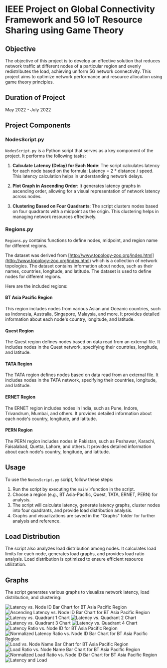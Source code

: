# IEEE Project on Global Connectivity Framework and 5G IoT Resource Sharing using Game Theory

## Objective

The objective of this project is to develop an effective solution that reduces network traffic at different nodes of a particular region and evenly redistributes the load, achieving uniform 5G network connectivity. This project aims to optimize network performance and resource allocation using game theory principles.

## Duration of Project

May 2022 - July 2022

## Project Components

### NodesScript.py

`NodesScript.py` is a Python script that serves as a key component of the project. It performs the following tasks:

1. **Calculate Latency (Delay) for Each Node**: The script calculates latency for each node based on the formula: Latency = 2 \* distance / speed. This latency calculation helps in understanding network delays.

2. **Plot Graph in Ascending Order**: It generates latency graphs in ascending order, allowing for a visual representation of network latency across nodes.

3. **Clustering Based on Four Quadrants**: The script clusters nodes based on four quadrants with a midpoint as the origin. This clustering helps in managing network resources effectively.

### Regions.py

`Regions.py` contains functions to define nodes, midpoint, and region name for different regions.

The dataset was derived from [http://www.topology-zoo.org/index.html](http://www.topology-zoo.org/index.html) which is a collection of network topologies. The dataset contains information about nodes, such as their names, countries, longitude, and latitude. The dataset is used to define nodes for different regions.

Here are the included regions:

#### BT Asia Pacific Region

This region includes nodes from various Asian and Oceanic countries, such as Indonesia, Australia, Singapore, Malaysia, and more. It provides detailed information about each node's country, longitude, and latitude.

#### Quest Region

The Quest region defines nodes based on data read from an external file. It includes nodes in the Quest network, specifying their countries, longitude, and latitude.

#### TATA Region

The TATA region defines nodes based on data read from an external file. It includes nodes in the TATA network, specifying their countries, longitude, and latitude.

#### ERNET Region

The ERNET region includes nodes in India, such as Pune, Indore, Trivandrum, Mumbai, and others. It provides detailed information about each node's country, longitude, and latitude.

#### PERN Region

The PERN region includes nodes in Pakistan, such as Peshawar, Karachi, Faisalabad, Quetta, Lahore, and others. It provides detailed information about each node's country, longitude, and latitude.

## Usage

To use the `NodesScript.py` script, follow these steps:

1. Run the script by executing the `main()`function in the script.
1. Choose a region (e.g., BT Asia-Pacific, Quest, TATA, ERNET, PERN) for analysis.
1. The script will calculate latency, generate latency graphs, cluster nodes into four quadrants, and provide load distribution analysis.
1. Graphs and visualizations are saved in the "Graphs" folder for further analysis and reference.

## Load Distribution

The script also analyzes load distribution among nodes. It calculates load limits for each node, generates load graphs, and provides load ratio analysis. Load distribution is optimized to ensure efficient resource utilization.

## Graphs

The script generates various graphs to visualize network latency, load distribution, and clustering:

![Latency vs. Node ID Bar Chart for BT Asia Pacific Region](Graphs/PPT%20Graphs/1_Latency_v_s_Node_ID_Bar_Chart_for_BT_Asia_Pacific_Region.png)
![Ascending Latency vs. Node ID Bar Chart for BT Asia Pacific Region](Graphs/PPT%20Graphs/2_Ascending_Latency_v_s_Node_ID_Bar_Chart_for_BT_Asia_Pacific_Region.png)
![Latency vs. Quadrant 1 Chart](Graphs/PPT%20Graphs/3_Latency_v_s_Quadrant_1_Chart.png)
![Latency vs. Quadrant 2 Chart](Graphs/PPT%20Graphs/4_Latency_v_s_Quadrant_2_Chart.png)
![Latency vs. Quadrant 3 Chart](Graphs/PPT%20Graphs/5_Latency_v_s_Quadrant_3_Chart.png)
![Latency vs. Quadrant 4 Chart](Graphs/PPT%20Graphs/6_Latency_v_s_Quadrant_4_Chart.png)
![Latency Ratio vs. Node ID for BT Asia Pacific Region](Graphs/PPT%20Graphs/7_Latency_Ratio_v_s_Node_ID_for_BT_Asia_Pacific_Region.png)
![Normalized Latency Ratio vs. Node ID Bar Chart for BT Asia Pacific Region](Graphs/PPT%20Graphs/8_Normalised_Latency_Ratio_v_s_Node_ID_Bar_Chart_for_BT_Asia_Pacific_Region.png)
![Load vs. Node Name Bar Chart for BT Asia Pacific Region](Graphs/PPT%20Graphs/9_Load_v_s_Node_Name_Bar_Chart_for_BT_Asia_Pacific_Region.png)
![Load Ratio vs. Node Name Bar Chart for BT Asia Pacific Region](Graphs/PPT%20Graphs/10_Load_Ratio_v_s_Node_Name_Bar_Chart_for_BT_Asia_Pacific_Region.png)
![Normalized Load Ratio vs. Node ID Bar Chart for BT Asia Pacific Region](Graphs/PPT%20Graphs/11_Normalised_Load_Ratio_v_s_Node_ID_Bar_Chart_for_BT_Asia_Pacific_Region.png)
![Latency and Load](Graphs/PPT%20Graphs/12_LatencyAndLoad.png)

